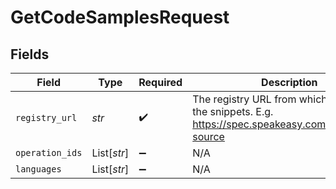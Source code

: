 # GetCodeSamplesRequest


## Fields

| Field                                                                                                  | Type                                                                                                   | Required                                                                                               | Description                                                                                            |
| ------------------------------------------------------------------------------------------------------ | ------------------------------------------------------------------------------------------------------ | ------------------------------------------------------------------------------------------------------ | ------------------------------------------------------------------------------------------------------ |
| `registry_url`                                                                                         | *str*                                                                                                  | :heavy_check_mark:                                                                                     | The registry URL from which to retrieve the snippets. E.g. https://spec.speakeasy.com/org/ws/my-source |
| `operation_ids`                                                                                        | List[*str*]                                                                                            | :heavy_minus_sign:                                                                                     | N/A                                                                                                    |
| `languages`                                                                                            | List[*str*]                                                                                            | :heavy_minus_sign:                                                                                     | N/A                                                                                                    |